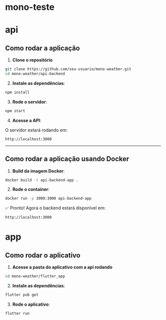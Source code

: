 # mono-teste

# api

##  Como rodar a aplicação

1. **Clone o repositório**

```bash
git clone https://github.com/seu-usuario/mono-weather.git
cd mono-weather/api-backend
```

2. **Instale as dependências**:

```bash
npm install
```

3. **Rode o servidor**:

```bash
npm start
```

4. **Acesse a API**:

O servidor estará rodando em:

```
http://localhost:3000
```

---

## Como rodar a aplicação **usando Docker**

1. **Build da imagem Docker**:

```bash
docker build -t api-backend-app .
```

2. **Rode o container**:

```bash
docker run -p 3000:3000 api-backend-app
```

✅ Pronto! Agora o backend estará disponível em:

```
http://localhost:3000
```



# app

##  Como rodar o aplicativo

1. **Acesse a pasta do aplicativo com a api rodando**

```bash
cd mono-weather/flutter_app
```

2. **Instale as dependências**:

```bash
flutter pub get
```

3. **Rode o aplicativo**:

```bash
flutter run
```